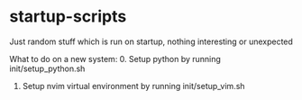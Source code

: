 startup-scripts
===============

Just random stuff which is run on startup, nothing interesting or unexpected


What to do on a new system:
0. Setup python by running init/setup_python.sh
1. Setup nvim virtual environment by running init/setup_vim.sh
